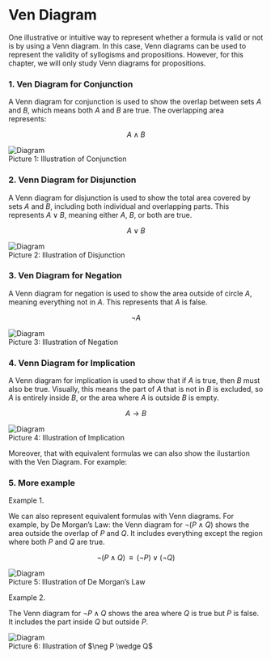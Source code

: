 # Ven Diagram

One illustrative or intuitive way to represent whether a formula is valid or not is by using a Venn diagram. In this case, Venn diagrams can be used to represent the validity of syllogisms and propositions. However, for this chapter, we will only study Venn diagrams for propositions.

### 1. Ven Diagram for Conjunction

A Venn diagram for conjunction is used to show the overlap between sets $A$ and $B$, which means both $A$ and $B$ are true. The overlapping area represents:

$$
A \wedge B
$$

<div class="image-container">
    <img src="/Ven Dagram/Ven_Picture/Conjunction.png" alt="Diagram" class="responsive-image">
    <div class="image-caption">
        Picture 1: Illustration of Conjunction
    </div>
</div>

### 2. Venn Diagram for Disjunction

A Venn diagram for disjunction is used to show the total area covered by sets $A$ and $B$, including both individual and overlapping parts. This represents $A \vee B$, meaning either $A$, $B$, or both are true.

$$
A \vee B
$$

<div class="image-container">
    <img src="/Ven Dagram/Ven_Picture/Disjunction.png" alt="Diagram" class="responsive-image">
    <div class="image-caption">
        Picture 2: Illustration of Disjunction
    </div>
</div>

### 3. Ven Diagram for Negation

A Venn diagram for negation is used to show the area outside of circle $A$, meaning everything not in $A$. This represents that $A$ is false.

$$
\neg A
$$

<div class="image-container">
    <img src="/Ven Dagram/Ven_Picture/Negation.png" alt="Diagram" class="responsive-image">
    <div class="image-caption">
        Picture 3: Illustration of Negation
    </div>
</div>

### 4. Venn Diagram for Implication

A Venn diagram for implication is used to show that if $A$ is true, then $B$ must also be true. Visually, this means the part of $A$ that is not in $B$ is excluded, so $A$ is entirely inside $B$, or the area where $A$ is outside $B$ is empty.

$$
A \to B
$$

<div class="image-container">
    <img src="/Ven Dagram/Ven_Picture/Implication.png" alt="Diagram" class="responsive-image">
    <div class="image-caption">
        Picture 4: Illustration of Implication
    </div>
</div>

Moreover, that with equivalent formulas we can also show the ilustartion with the Ven Diagram. For example:

### 5. More example

Example 1.

We can also represent equivalent formulas with Venn diagrams. For example, by De Morgan’s Law: the Venn diagram for $\neg (P \wedge Q)$ shows the area outside the overlap of $P$ and $Q$. It includes everything except the region where both $P$ and $Q$ are true.

$$
\neg (P \wedge Q) \;\;\equiv\;\; (\neg P) \vee (\neg Q)
$$

<div class="image-container">
    <img src="/Ven Dagram/Ven_Picture/De Morgans.png" alt="Diagram" class="responsive-image">
    <div class="image-caption">
        Picture 5: Illustration of De Morgan’s Law
    </div>
</div>

Example 2.

The Venn diagram for $\neg P \wedge Q$ shows the area where $Q$ is true but $P$ is false. It includes the part inside $Q$ but outside $P$.

<div class="image-container">
    <img src="/Ven Dagram/Ven_Picture/Not P and Q.png" alt="Diagram" class="responsive-image">
    <div class="image-caption">
        Picture 6: Illustration of $\neg P \wedge Q$
    </div>
</div>
